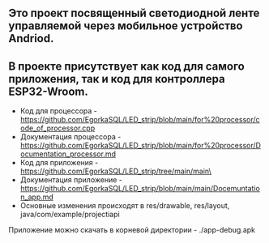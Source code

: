 ## Это проект посвященный светодиодной ленте управляемой через мобильное устройство Andriod. ##
## В проекте присутствует как код для самого приложения, так и код для контроллера ESP32-Wroom. ##

+ Код для процессора - https://github.com/EgorkaSQL/LED_strip/blob/main/for%20processor/code_of_processor.cpp
+ Документация процессора - https://github.com/EgorkaSQL/LED_strip/blob/main/for%20processor/Documentation_processor.md
+ Код для приложения - https://github.com/EgorkaSQL/LED_strip/tree/main/main\
+ Документация приложение - https://github.com/EgorkaSQL/LED_strip/blob/main/main/Docemuntation_app.md
+ Основные изменения происходят в res/drawable, res/layout, java/com/example/projectiapi
  
Приложение можно скачать в корневой директории - ./app-debug.apk
